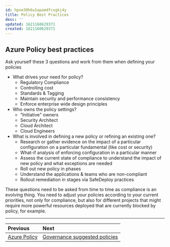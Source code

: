 ```yaml
---
id: hpne30h6u1apamdfcxgkj4y
title: Policy Best Practices
desc: ''
updated: 1621160629371
created: 1621160629371
---
```

## Azure Policy best practices

Ask yourself these 3 questions and work from them when defining your policies

- What drives your need for policy?
  - Regulatory Compliance
  - Controlling cost
  - Standards & Tagging
  - Maintain security and performance consistency
  - Enforce enterprise wide design principles
- Who owns the policy settings?
  - “Initiative" owners
  - Security Architect
  - Cloud Architect
  - Cloud Engineers
- What is involved in defining a new policy or refining an existing one?
  - Research or gather evidence on the impact of a particular configuration on a particular fundamental (like cost or security)
  - What-if analysis of enforcing configuration in a particular manner
  - Assess the current state of compliance to understand the impact of new policy and what exceptions are needed
  - Roll out new policy in phases
  - Understand the applications & teams who are non-compliant
  - Rollout remediation in stages via SafeDeploy practices

These questions need to be asked from time to time as compliance is an evolving thing. You need to adjust your policies according to your current priorities, not only for compliance, but also for different projects that might require more powerful resources deployed that are currently blocked by policy, for example.

---

| Previous                  | Next                                                    |
| :------------------------ | :------------------------------------------------------ |
| [Azure Policy](policy.md) | [Governance suggested policies](governance-policies.md) |
